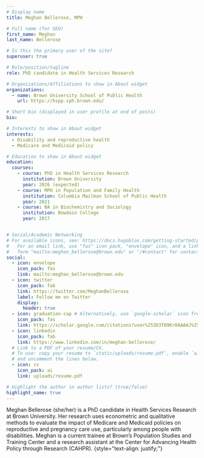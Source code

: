 ```yaml
---
# Display name
title: Meghan Bellerose, MPH

# Full name (for SEO)
first_name: Meghan
last_name: Bellerose

# Is this the primary user of the site?
superuser: true

# Role/position/tagline
role: PhD candidate in Health Services Research

# Organizations/Affiliations to show in About widget
organizations:
  - name: Brown University School of Public Health
    url: https://hspp.sph.brown.edu/

# Short bio (displayed in user profile at end of posts)
bio: 

# Interests to show in About widget
interests:
  - Disability and reproductive health 
  - Medicare and Medicaid policy

# Education to show in About widget
education:
  courses:
    - course: PhD in Health Services Research
      institution: Brown University
      year: 2026 (expected)
    - course: MPH in Population and Family Health
      institution: Columbia Mailman School of Public Health
      year: 2021
    - course: BA in Biochemistry and Sociology
      institution: Bowdoin College
      year: 2017


# Social/Academic Networking
# For available icons, see: https://docs.hugoblox.com/getting-started/page-builder/#icons
#   For an email link, use "fas" icon pack, "envelope" icon, and a link in the
#   form "mailto:meghan_bellerose@brown.edu" or "/#contact" for contact widget.
social:
  - icon: envelope
    icon_pack: fas
    link: mailto:meghan_bellerose@brown.edu
  - icon: twitter
    icon_pack: fab
    link: https://twitter.com/MeghanBellerose
    label: Follow me on Twitter
    display:
      header: true
  - icon: graduation-cap # Alternatively, use `google-scholar` icon from `ai` icon pack
    icon_pack: fas
    link: https://scholar.google.com/citations?user%253D3T09Kr0AAAAJ%2526hl%253Den
  - icon: linkedin
    icon_pack: fab
    link: https://www.linkedin.com/in/meghan-bellerose/
  # Link to a PDF of your resume/CV.
  # To use: copy your resume to `static/uploads/resume.pdf`, enable `ai` icons in `params.yaml`,
  # and uncomment the lines below.
  - icon: cv
    icon_pack: ai
    link: uploads/resume.pdf

# Highlight the author in author lists? (true/false)
highlight_name: true
---
```


Meghan Bellerose (she/her) is a PhD candidate in Health Services Research at Brown University. Her research uses econometric and qualitative methods to evaluate the impact of Medicare and Medicaid policies on reproductive and pregnancy care use, particularly among people with disabilities. Meghan is a current trainee at Brown’s Population Studies and Training Center and a research assistant at the Center for Advancing Health Policy through Research (CAHPR).
{style="text-align: justify;"}
